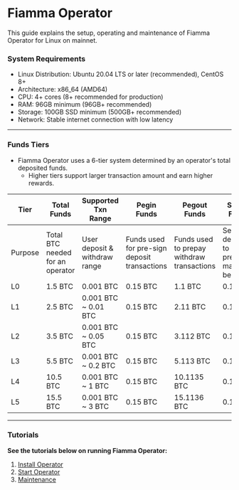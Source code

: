 # Fiamma Operator

This guide explains the setup, operating and maintenance of Fiamma Operator for Linux on mainnet.

### **System Requirements**

* Linux Distribution: Ubuntu 20.04 LTS or later (recommended), CentOS 8+
* Architecture: x86\_64 (AMD64)
* CPU: 4+ cores (8+ recommended for production)
* RAM: 96GB minimum (96GB+ recommended)
* Storage: 100GB SSD minimum (500GB+ recommended)
* Network: Stable internet connection with low latency

***

### **Funds Tiers**

* Fiamma Operator uses a 6-tier system determined by an operator's total deposited funds.
  * Higher tiers support larger transaction amount and earn higher rewards.

| Tier    | Total Funds                      | Supported Txn Range           | Pegin Funds                                  | Pegout Funds                               | Staked Funds                                    |
| ------- | -------------------------------- | ----------------------------- | -------------------------------------------- | ------------------------------------------ | ----------------------------------------------- |
| Purpose | Total BTC needed for an operator | User deposit & withdraw range | Funds used for pre-sign deposit transactions | Funds used to prepay withdraw transactions | Security deposit to precent malicious behaviors |
| L0      | 1.5 BTC                          | 0.001 BTC                     | 0.15 BTC                                     | 1.1 BTC                                    | 0.1 BTC                                         |
| L1      | 2.5 BTC                          | 0.001 BTC \~ 0.01 BTC         | 0.15 BTC                                     | 2.11 BTC                                   | 0.1 BTC                                         |
| L2      | 3.5 BTC                          | 0.001 BTC \~ 0.05 BTC         | 0.15 BTC                                     | 3.112 BTC                                  | 0.1 BTC                                         |
| L3      | 5.5 BTC                          | 0.001 BTC \~ 0.2 BTC          | 0.15 BTC                                     | 5.113 BTC                                  | 0.1 BTC                                         |
| L4      | 10.5 BTC                         | 0.001 BTC \~ 1 BTC            | 0.15 BTC                                     | 10.1135 BTC                                | 0.1 BTC                                         |
| L5      | 15.5 BTC                         | 0.001 BTC \~ 3 BTC            | 0.15 BTC                                     | 15.1136 BTC                                | 0.1 BTC                                         |

***

### Tutorials

**See the tutorials below on running Fiamma Operator:**

1. [Install Operator](1.-install-operator/)
2. [Start Operator](2.-start-operator/)
3. [Maintenance](3.-maintenance/)
